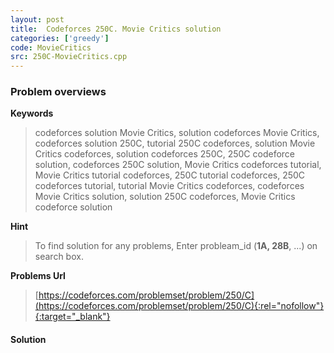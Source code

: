 ```yaml
---
layout: post
title:  Codeforces 250C. Movie Critics solution
categories: ['greedy']
code: MovieCritics
src: 250C-MovieCritics.cpp
---
```

### **Problem overviews**

**Keywords**
> codeforces solution Movie Critics, solution codeforces Movie Critics, codeforces solution 250C, tutorial 250C codeforces, solution Movie Critics codeforces, solution codeforces 250C, 250C codeforce solution, codeforces 250C solution, Movie Critics codeforces tutorial, Movie Critics tutorial codeforces, 250C tutorial codeforces, 250C codeforces tutorial, tutorial Movie Critics codeforces, codeforces Movie Critics solution, solution 250C codeforces, Movie Critics codeforce solution

**Hint**
> To find solution for any problems, Enter probleam_id (**1A, 28B**, ...) on search box. 

**Problems Url**
> [https://codeforces.com/problemset/problem/250/C](https://codeforces.com/problemset/problem/250/C){:rel="nofollow"}{:target="_blank"}

#### **Solution**



